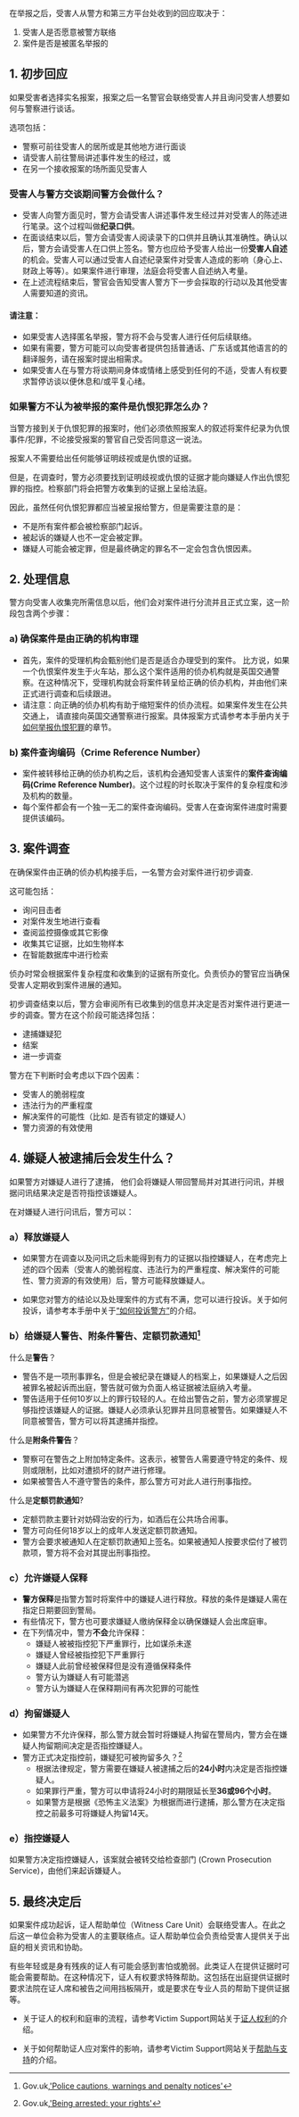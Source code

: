 在举报之后，受害人从警方和第三方平台处收到的回应取决于：
1. 受害人是否愿意被警方联络
2. 案件是否是被匿名举报的

## 1. 初步回应

如果受害者选择实名报案，报案之后一名警官会联络受害人并且询问受害人想要如何与警察进行谈话。

选项包括：
- 警察可前往受害人的居所或是其他地方进行面谈
- 请受害人前往警局讲述事件发生的经过，或
- 在另一个接收报案的场所面见受害人​

### 受害人与警方交谈期间警方会做什么？
- 受害人向警方面见时，警方会请受害人讲述事件发生经过并对受害人的陈述进行笔录。这个过程叫做**纪录口供**。
- 在面谈结束以后，警方会请受害人阅读录下的口供并且确认其准确性。确认以后，警方会请受害人在口供上签名。警方也应给予受害人给出一份**受害人自述**的机会。受害人可以通过受害人自述纪录案件对受害人造成的影响（身心上、财政上等等）。如果案件进行审理，法庭会将受害人自述纳入考量。
- 在上述流程结束后，警官会告知受害人警方下一步会採取的行动以及其他受害人需要知道的资讯。

#### 请注意：
- 如果受害人选择匿名举报，警方将不会与受害人进行任何后续联络。
- 如果有需要，警方可能可以向受害者提供包括普通话、广东话或其他语言的的翻译服务，请在报案时提出相需求。
- 如果受害人在与警方将谈期间身体或情绪上感受到任何的不适，受害人有权要求暂停访谈以便休息和/或平复心绪。

### 如果警方不认为被举报的案件是仇恨犯罪怎么办？

当警方接到关于仇恨犯罪的报案时，他们必须依照报案人的叙述将案件纪录为仇恨事件/犯罪，不论接受报案的警官自己受否同意这一说法。

报案人不需要给出任何能够证明歧视或是仇恨的证据。

但是，在调查时，警方必须要找到证明歧视或仇恨的证据才能向嫌疑人作出仇恨犯罪的指控。检察部门将会把警方收集到的证据上呈给法庭。

因此，虽然任何仇恨犯罪都应当被呈报给警方，但是需要注意的是：
- 不是所有案件都会被检察部门起诉。
- 被起诉的嫌疑人也不一定会被定罪。
- 嫌疑人可能会被定罪，但是最终确定的罪名不一定会包含仇恨因素。

## 2. 处理信息

警方向受害人收集完所需信息以后，他们会对案件进行分流并且正式立案，这一阶段包含两个步骤：

### a) 确保案件是由正确的机构审理

- 首先，案件的受理机构会甄别他们是否是适合办理受到的案件。 比方说，如果一个仇恨案件发生于火车站，那么这个案件适用的侦办机构就是英国交通警察。在这种情况下，受理机构就会将案件转呈给正确的侦办机构，并由他们来正式进行调查和后续跟进。
- 请注意：向正确的侦办机构有助于缩短案件的侦办流程。如果案件发生在公共交通上， 请直接向英国交通警察进行报案。具体报案方式请参考本手册内关于[如何举报仇恨犯罪](/how-to-report)的章节。

### b) 案件查询编码（Crime Reference Number）

- 案件被转移给正确的侦办机构之后，该机构会通知受害人该案件的**案件查询编码(Crime Reference Number)**。这个过程的时长取决于案件的复杂程度和涉及机构的数量。
- ​每个案件都会有一个独一无二的案件查询编码。受害人在查询案件进度时需要提供该编码。

## 3. 案件调查

在确保案件由正确的侦办机构接手后，一名警方会对案件进行初步调查.

这可能包括：
- 询问目击者
- 对案件发生地进行查看
- 查阅监控摄像或其它影像
- 收集其它证据，比如生物样本
- 在智能数据库中进行检索

侦办时常会根据案件复杂程度和收集到的证据有所变化。负责侦办的警官应当确保受害人定期收到案件进展的通知。

初步调查结束以后，警方会审阅所有已收集到的信息并决定是否对案件进行更进一步的调查。警方在这个阶段可能选择包括：
- 逮捕嫌疑犯
- 结案
- 进一步调查

警方在下判断时会考虑以下四个因素：
- 受害人的脆弱程度
- 违法行为的严重程度
- 解决案件的可能性（比如. 是否有锁定的嫌疑人）
- 警力资源的有效使用

## 4. 嫌疑人被逮捕后会发生什么？

如果警方对嫌疑人进行了逮捕， 他们会将嫌疑人带回警局并对其进行问讯，并根据问讯结果决定是否符指控该嫌疑人。​

在对嫌疑人进行问讯后，警方可以：
### a）释放嫌疑人

- 如果警方在调查以及问讯之后未能得到有力的证据以指控嫌疑人，在考虑完上述的四个因素（受害人的脆弱程度、违法行为的严重程度、解决案件的可能性、警力资源的有效使用）后，警方可能释放嫌疑人。

- 如果您对警方的结论以及处理案件的方式有不满，您可以进行投诉。关于如何投诉，请参考本手册中关于[“如何投诉警方”](/rights-after-reporting)的介绍。

### b）给嫌疑人警告、附条件警告、定额罚款通知[^1]

什么是**警告**？
  - 警告不是一项刑事罪名，但是会被纪录在嫌疑人的档案上，如果嫌疑人之后因被罪名被起诉而出庭，警告就可做为负面人格证据被法庭纳入考量。
  - 警告适用于任何10岁以上的罪行较轻的人。在给出警告之前，警方必须掌握足够指控该嫌疑人的证据。嫌疑人必须承认犯罪并且同意被警告。如果嫌疑人不同意被警告，警方可以将其逮捕并指控。

什么是**附条件警告**？
  - 警察可在警告之上附加特定条件。这表示，被警告人需要遵守特定的条件、规则或限制，比如对遭损坏的财产进行修理。
  - 如果被警告人不遵守警告的条件，那么警方可对此人进行刑事指控。

什么是**定额罚款通知**?
  - 定额罚款主要针对妨碍治安的行为，如酒后在公共场合闹事。
  - 警方可向任何18岁以上的成年人发送定额罚款通知。
  - 警方会要求被通知人在定额罚款通知上签名。如果被通知人按要求偿付了被罚款项，警方将不会对其提出刑事指控。

### c）允许嫌疑人保释

- **警方保释**是指警方暂时将案件中的嫌疑人进行释放。释放的条件是嫌疑人需在指定日期要回到警局。
- 有些情况下，警方也可要求嫌疑人缴纳保释金以确保嫌疑人会出席庭审。
- 在下列情况中，警方**不会**允许保释：
  - 嫌疑人被被指控犯下严重罪行，比如谋杀未遂
  - 嫌疑人曾经被指控犯下严重罪行
  - 嫌疑人此前曾经被保释但是没有遵循保释条件
  - 警方认为嫌疑人有可能潜逃
  - 警方认为嫌疑人在保释期间有再次犯罪的可能性


### d）拘留嫌疑人

- 如果警方不允许保释，那么警方就会暂时将嫌疑人拘留在警局内，警方会在嫌疑人拘留期间决定是否指控嫌疑人。
- 警方正式决定指控前，嫌疑犯可被拘留多久？[^2]
  - 根据法律规定，警方需要在嫌疑人被逮捕之后的**24小时**内决定是否指控嫌疑人。
  - 如果罪行严重，警方可以申请将24小时的期限延长至**36或96个小时**。
  - 如果警方是根据《恐怖主义法案》为根据而进行逮捕，那么警方在决定指控之前最多可将嫌疑人拘留14天。


### e）指控嫌疑人

如果警方决定指控嫌疑人，该案就会被转交给检查部门 (Crown Prosecution Service)，由他们来起诉嫌疑人。

## 5. 最终决定后

如果案件成功起诉，证人帮助单位（Witness Care Unit）会联络受害人。在此之后这一单位会称为受害人的主要联络点。证人帮助单位会负责给受害人提供关于出庭的相关资讯和协助。

有些年轻或是身有残疾的证人有可能会感到害怕或脆弱。此类证人在提供证据时可能会需要帮助。在这种情况下，证人有权要求特殊帮助。这包括在出庭提供证据时要求法院在证人席和被告之间用挡板隔开，或是要求在专业人员的帮助下提供证据等。

- 关于证人的权利和庭审的流程，请参考Victim Support网站关于[证人权利](https://www.victimsupport.org.uk/going-court/your-rights-witness)的介绍。

- 关于如何帮助证人应对案件的影响，请参考Victim Support网站关于[帮助与支持](https://www.victimsupport.org.uk/help-and-support/coping-crime)的介绍。

[^1]:Gov.uk,['Police cautions, warnings and penalty notices'](https://www.gov.uk/caution-warning-penalty)
[^2]:Gov.uk,['Being arrested: your rights'](https://www.gov.uk/arrested-your-rights/how-long-you-can-be-held-in-custody)

